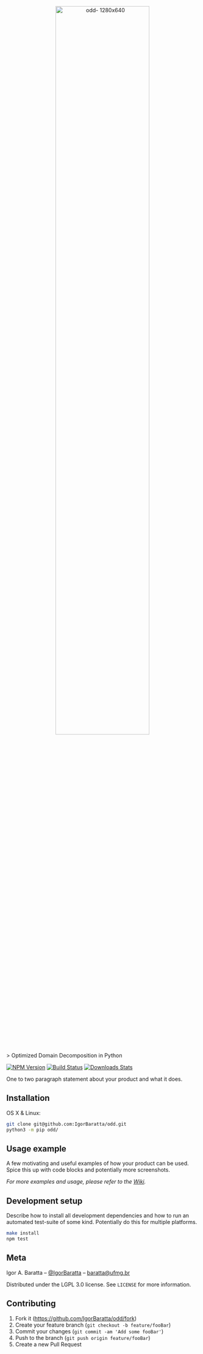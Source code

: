 <p align="center">
  <a href="https://github.com/IgorBaratta/odd/"><img src="https://user-images.githubusercontent.com/15614155/74994585-39e82c80-542d-11ea-8cde-a2c2a6f95dbf.png" alt="odd- 1280x640" width="70%"/></a>
</p>
> Optimized Domain Decomposition in Python

[![NPM Version][npm-image]][npm-url]
[![Build Status][travis-image]][travis-url]
[![Downloads Stats][npm-downloads]][npm-url]

One to two paragraph statement about your product and what it does.

## Installation

OS X & Linux:

```sh
git clone git@github.com:IgorBaratta/odd.git
python3 -m pip odd/
```

## Usage example

A few motivating and useful examples of how your product can be used. Spice this up with code blocks and potentially more screenshots.

_For more examples and usage, please refer to the [Wiki][wiki]._

## Development setup

Describe how to install all development dependencies and how to run an automated test-suite of some kind. Potentially do this for multiple platforms.

```sh
make install
npm test
```

## Meta

Igor A. Baratta – [@IgorBaratta](https://github.com/IgorBaratta) – baratta@ufmg.br

Distributed under the LGPL 3.0 license. See ``LICENSE`` for more information.

## Contributing

1. Fork it (<https://github.com/IgorBaratta/odd/fork>)
2. Create your feature branch (`git checkout -b feature/fooBar`)
3. Commit your changes (`git commit -am 'Add some fooBar'`)
4. Push to the branch (`git push origin feature/fooBar`)
5. Create a new Pull Request

<!-- Markdown link & img dfn's -->
[npm-image]: https://img.shields.io/npm/v/datadog-metrics.svg?style=flat-square
[npm-url]: https://npmjs.org/package/datadog-metrics
[npm-downloads]: https://img.shields.io/npm/dm/datadog-metrics.svg?style=flat-square
[travis-image]: https://img.shields.io/travis/dbader/node-datadog-metrics/master.svg?style=flat-square
[travis-url]: https://travis-ci.org/dbader/node-datadog-metrics
[wiki]: https://github.com/yourname/yourproject/wiki
